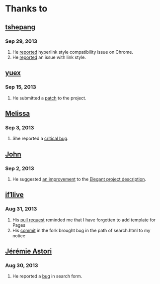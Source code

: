 Thanks to
=========

[tshepang](https://github.com/tshepang)
---------------------------------------

### Sep 29, 2013

1. He [reported](https://github.com/talha131/pelican-elegant/issues/5) hyperlink style compatibility issue on Chrome.
1. He [reported](https://github.com/talha131/pelican-elegant/issues/3) an issue with link style.

[yuex](https://github.com/yuex)
-------------------------------

### Sep 15, 2013

1. He submitted a [patch](https://github.com/talha131/pelican-elegant/pull/2) to the project.

[Melissa](https://github.com/meli-lewis)
----------------------------------------
### Sep 3, 2013

1. She reported a [critical bug](https://github.com/talha131/pelican-elegant/issues/1).

[John](http://twitter.com/BostonEnginerd)
-----------------------------------------

### Sep 2, 2013

1. He suggested [an improvement](https://twitter.com/BostonEnginerd/status/374555593589002241) to the [Elegant project description](http://oncrashreboot.com/elegant-a-clean-theme-for-pelican-with-search-feature).

[if1live](https://github.com/if1live)
-------------------------------------

### Aug 31, 2013

1. His [pull request](https://github.com/getpelican/pelican-plugins/pull/68) reminded me that I have forgotten to add template for Pages
1. His [commit](https://github.com/if1live/pelican-elegant/commit/3da52903e94051fa771212149a10a271adc78264#commitcomment-3988674) in the fork brought bug in the path of search.html to my notice

[Jérémie Astori](https://github.com/astorije)
---------------------------------------------

### Aug 30, 2013

1. He reported a [bug](https://botbot.me/freenode/pelican/msg/5577967/) in search form.
